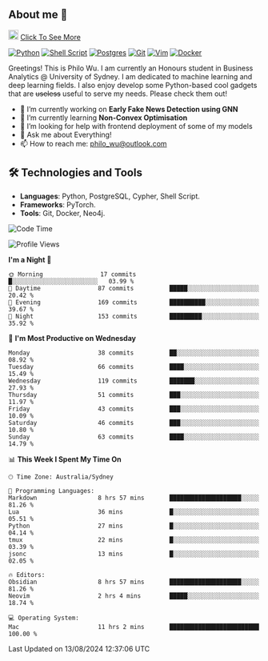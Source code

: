 ## About me 🤗

<a href="#"><img src="https://media.giphy.com/media/hvRJCLFzcasrR4ia7z/giphy.gif" width="20px" height="20px"></a> [Click To See More](https://codeboyphilo.github.io)

[![Python](https://img.shields.io/badge/python-3670A0?style=for-the-badge&logo=python&logoColor=ffdd54)](#)
[![Shell Script](https://img.shields.io/badge/shell_script-%23121011.svg?style=for-the-badge&logo=gnu-bash&logoColor=white)](#)
[![Postgres](https://img.shields.io/badge/postgres-%23316192.svg?style=for-the-badge&logo=postgresql&logoColor=white)](#)
[![Git](https://img.shields.io/badge/git-%23F05033.svg?style=for-the-badge&logo=git&logoColor=white)](#)
[![Vim](https://img.shields.io/badge/VIM-%2311AB00.svg?style=for-the-badge&logo=vim&logoColor=white)](#)
[![Docker](https://img.shields.io/badge/docker-%230db7ed.svg?style=for-the-badge&logo=docker&logoColor=white)](#)

Greetings! This is Philo Wu. I am currently an Honours student in Business Analytics \@ University of Sydney. I am dedicated to machine learning and deep learning fields. I also enjoy develop some Python-based cool gadgets that are ~~useless~~ useful to serve my needs. Please check them out!

- 🔭 I’m currently working on **Early Fake News Detection using GNN**
- 🌱 I’m currently learning **Non-Convex Optimisation**
- 🤔 I’m looking for help with frontend deployment of some of my models
- 💬 Ask me about Everything!
- 📫 How to reach me: philo_wu@outlook.com

## 🛠 Technologies and Tools
- **Languages**: Python, PostgreSQL, Cypher, Shell Script.
- **Frameworks**: PyTorch.
- **Tools**: Git, Docker, Neo4j.

<!--START_SECTION:waka-->
![Code Time](http://img.shields.io/badge/Code%20Time-384%20hrs%206%20mins-blue)

![Profile Views](http://img.shields.io/badge/Profile%20Views-0-blue)

**I'm a Night 🦉** 

```text
🌞 Morning                17 commits          █░░░░░░░░░░░░░░░░░░░░░░░░   03.99 % 
🌆 Daytime                87 commits          █████░░░░░░░░░░░░░░░░░░░░   20.42 % 
🌃 Evening                169 commits         ██████████░░░░░░░░░░░░░░░   39.67 % 
🌙 Night                  153 commits         █████████░░░░░░░░░░░░░░░░   35.92 % 
```
📅 **I'm Most Productive on Wednesday** 

```text
Monday                   38 commits          ██░░░░░░░░░░░░░░░░░░░░░░░   08.92 % 
Tuesday                  66 commits          ████░░░░░░░░░░░░░░░░░░░░░   15.49 % 
Wednesday                119 commits         ███████░░░░░░░░░░░░░░░░░░   27.93 % 
Thursday                 51 commits          ███░░░░░░░░░░░░░░░░░░░░░░   11.97 % 
Friday                   43 commits          ███░░░░░░░░░░░░░░░░░░░░░░   10.09 % 
Saturday                 46 commits          ███░░░░░░░░░░░░░░░░░░░░░░   10.80 % 
Sunday                   63 commits          ████░░░░░░░░░░░░░░░░░░░░░   14.79 % 
```


📊 **This Week I Spent My Time On** 

```text
🕑︎ Time Zone: Australia/Sydney

💬 Programming Languages: 
Markdown                 8 hrs 57 mins       ████████████████████░░░░░   81.26 % 
Lua                      36 mins             █░░░░░░░░░░░░░░░░░░░░░░░░   05.51 % 
Python                   27 mins             █░░░░░░░░░░░░░░░░░░░░░░░░   04.14 % 
tmux                     22 mins             █░░░░░░░░░░░░░░░░░░░░░░░░   03.39 % 
jsonc                    13 mins             █░░░░░░░░░░░░░░░░░░░░░░░░   02.05 % 

🔥 Editors: 
Obsidian                 8 hrs 57 mins       ████████████████████░░░░░   81.26 % 
Neovim                   2 hrs 4 mins        █████░░░░░░░░░░░░░░░░░░░░   18.74 % 

💻 Operating System: 
Mac                      11 hrs 2 mins       █████████████████████████   100.00 % 
```


 Last Updated on 13/08/2024 12:37:06 UTC
<!--END_SECTION:waka-->
